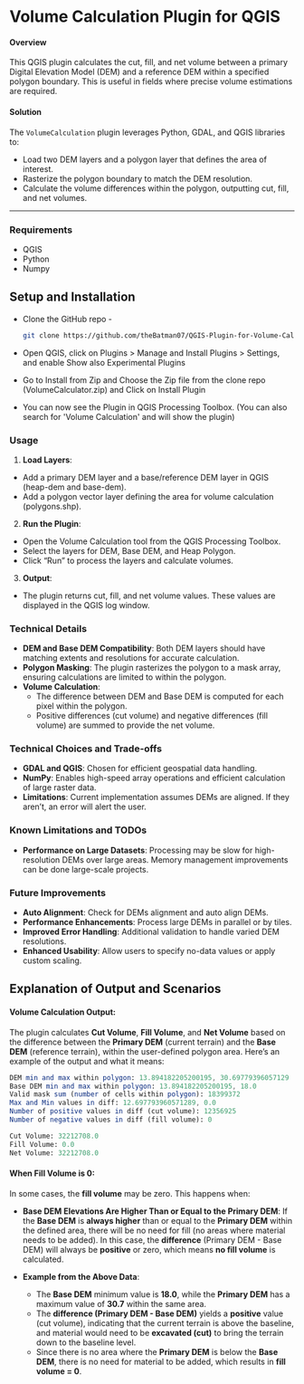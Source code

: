 # Volume Calculation Plugin for QGIS

#### Overview

This QGIS plugin calculates the cut, fill, and net volume between a primary Digital Elevation Model (DEM) and a reference DEM within a specified polygon boundary. This is useful in fields where precise volume estimations are required.

#### Solution

The `VolumeCalculation` plugin leverages Python, GDAL, and QGIS libraries to:

- Load two DEM layers and a polygon layer that defines the area of interest.
- Rasterize the polygon boundary to match the DEM resolution.
- Calculate the volume differences within the polygon, outputting cut, fill, and net volumes.

---

### Requirements

- QGIS
- Python
- Numpy

## Setup and Installation

- Clone the GitHub repo -
  
  ```bash
  git clone https://github.com/theBatman07/QGIS-Plugin-for-Volume-Calculation.git
  ```
  
- Open QGIS, click on Plugins > Manage and Install Plugins > Settings, and enable Show also Experimental Plugins
  
- Go to Install from Zip and Choose the Zip file from the clone repo (VolumeCalculator.zip) and Click on Install Plugin
  
- You can now see the Plugin in QGIS Processing Toolbox. (You can also search for 'Volume Calculation' and will show the plugin)
  

### Usage

1. **Load Layers**:
  
  - Add a primary DEM layer and a base/reference DEM layer in QGIS (heap-dem and base-dem).
  - Add a polygon vector layer defining the area for volume calculation (polygons.shp).
2. **Run the Plugin**:
  
  - Open the Volume Calculation tool from the QGIS Processing Toolbox.
  - Select the layers for DEM, Base DEM, and Heap Polygon.
  - Click “Run” to process the layers and calculate volumes.
3. **Output**:
  
  - The plugin returns cut, fill, and net volume values. These values are displayed in the QGIS log window.

### Technical Details

- **DEM and Base DEM Compatibility**: Both DEM layers should have matching extents and resolutions for accurate calculation.
- **Polygon Masking**: The plugin rasterizes the polygon to a mask array, ensuring calculations are limited to within the polygon.
- **Volume Calculation**:
  - The difference between DEM and Base DEM is computed for each pixel within the polygon.
  - Positive differences (cut volume) and negative differences (fill volume) are summed to provide the net volume.

### Technical Choices and Trade-offs

- **GDAL and QGIS**: Chosen for efficient geospatial data handling.
- **NumPy**: Enables high-speed array operations and efficient calculation of large raster data.
- **Limitations**: Current implementation assumes DEMs are aligned. If they aren’t, an error will alert the user.

### Known Limitations and TODOs

- **Performance on Large Datasets**: Processing may be slow for high-resolution DEMs over large areas. Memory management improvements can be done large-scale projects.

### Future Improvements

- **Auto Alignment**: Check for DEMs alignment and auto align DEMs.
- **Performance Enhancements**: Process large DEMs in parallel or by tiles.
- **Improved Error Handling**: Additional validation to handle varied DEM resolutions.
- **Enhanced Usability**: Allow users to specify no-data values or apply custom scaling.

## Explanation of Output and Scenarios

#### **Volume Calculation Output:**

The plugin calculates **Cut Volume**, **Fill Volume**, and **Net Volume** based on the difference between the **Primary DEM** (current terrain) and the **Base DEM** (reference terrain), within the user-defined polygon area. Here’s an example of the output and what it means:

```mathematica
DEM min and max within polygon: 13.894182205200195, 30.69779396057129
Base DEM min and max within polygon: 13.894182205200195, 18.0
Valid mask sum (number of cells within polygon): 18399372
Max and Min values in diff: 12.697793960571289, 0.0
Number of positive values in diff (cut volume): 12356925
Number of negative values in diff (fill volume): 0

Cut Volume: 32212708.0
Fill Volume: 0.0
Net Volume: 32212708.0
```

#### **When Fill Volume is 0:**

In some cases, the **fill volume** may be zero. This happens when:

- **Base DEM Elevations Are Higher Than or Equal to the Primary DEM**: If the **Base DEM** is **always higher** than or equal to the **Primary DEM** within the defined area, there will be no need for fill (no areas where material needs to be added). In this case, the **difference** (Primary DEM - Base DEM) will always be **positive** or zero, which means **no fill volume** is calculated.
  
- **Example from the Above Data**:
  
  - The **Base DEM** minimum value is **18.0**, while the **Primary DEM** has a maximum value of **30.7** within the same area.
  - The **difference (Primary DEM - Base DEM)** yields a **positive** value (cut volume), indicating that the current terrain is above the baseline, and material would need to be **excavated (cut)** to bring the terrain down to the baseline level.
  - Since there is no area where the **Primary DEM** is below the **Base DEM**, there is no need for material to be added, which results in **fill volume = 0**.